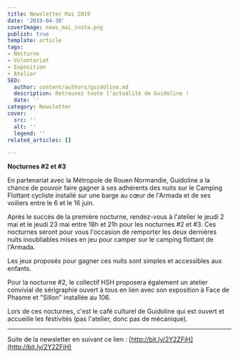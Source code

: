 ```yaml
---
title: Newsletter Mai 2019
date: '2019-04-30'
coverImage: news_mai_insta.png
publish: true
template: article
tags:
- Nocturne
- Volontariat
- Exposition
- Atelier
SEO:
  author: content/authors/guidoline.md
  description: Retrouvez toute l'actualité de Guidoline !
  date: ''
category: Newsletter
cover:
  src: ''
  alt: ''
  legend: ''
related_articles: []

---
```

**Nocturnes #2 et #3**

En partenariat avec la Métropole de Rouen Normandie, Guidoline a la chance de pouvoir faire gagner à ses adhérents des nuits sur le Camping Flottant cycliste installé sur une barge au cœur de l'Armada et de ses voiliers entre le 6 et le 16 juin.

Après le succès de la première nocturne, rendez-vous à l'atelier le jeudi 2 mai et le jeudi 23 mai entre 18h et 21h pour les nocturnes #2 et #3. Ces nocturnes seront pour vous l'occasion de remporter les deux dernières nuits inoubliables mises en jeu pour camper sur le camping flottant de l'Armada.

Les jeux proposés pour gagner ces nuits sont simples et accessibles aux enfants.

Pour la nocturne #2, le collectif HSH proposera également un atelier convivial de sérigraphie ouvert à tous en lien avec son exposition à Face de Phasme et "Sillon" installée au 106.

Lors de ces nocturnes, c'est le café culturel de Guidoline qui est ouvert et accueille les festivités (pas l'atelier, donc pas de mécanique).

___

Suite de la newsletter en suivant ce lien : [http://bit.ly/2Y2ZFiH](http://bit.ly/2Y2ZFiH)